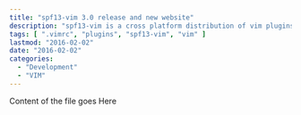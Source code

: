 ```yaml
---
title: "spf13-vim 3.0 release and new website"
description: "spf13-vim is a cross platform distribution of vim plugins and resources for Vim."
tags: [ ".vimrc", "plugins", "spf13-vim", "vim" ]
lastmod: "2016-02-02"
date: "2016-02-02"
categories:
  - "Development"
  - "VIM"
---
```


Content of the file goes Here
